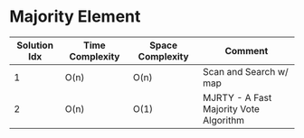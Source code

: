 # Majority Element

| Solution Idx | Time Complexity | Space Complexity | Comment                                |
| ------------ | --------------- | ---------------- | -------------------------------------- |
| 1            | O(n)            | O(n)             | Scan and Search w/ map                 |
| 2            | O(n)            | O(1)             | MJRTY - A Fast Majority Vote Algorithm |
